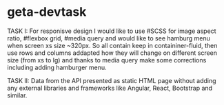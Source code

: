 # geta-devtask

TASK I:
For responisve design I would like to use #SCSS for image aspect ratio, #flexbox grid, #media query and would like to see hamburg menu when screen xs size ~320px.
So all contain keep in containiner-fluid, then use rows and columns addapted how they will change on different screen size (from xs to lg) and thanks to media query make some corrections including adding hamburger menu.

TASK II:
Data from the API presented as static HTML page without adding any external libraries and frameworks like Angular, React, Bootstrap and similar.
